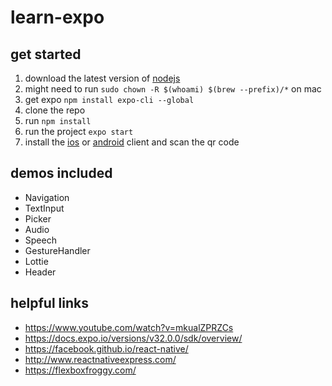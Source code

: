 # learn-expo

## get started
1) download the latest version of [nodejs](https://nodejs.org/en/)
2) might need to run `sudo chown -R $(whoami) $(brew --prefix)/*` on mac
3) get expo `npm install expo-cli --global`
4) clone the repo
5) run `npm install`
6) run the project `expo start`
7) install the [ios](https://itunes.apple.com/us/app/expo-client/id982107779) or [android](https://play.google.com/store/apps/details?id=host.exp.exponent&referrer=www) client and scan the qr code

## demos included
- Navigation
- TextInput
- Picker
- Audio
- Speech
- GestureHandler
- Lottie
- Header

## helpful links
- https://www.youtube.com/watch?v=mkualZPRZCs
- https://docs.expo.io/versions/v32.0.0/sdk/overview/ 
- https://facebook.github.io/react-native/
- http://www.reactnativeexpress.com/
- https://flexboxfroggy.com/
